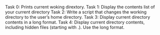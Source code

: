 Task 0: Prints current woking dirextory.
Task 1: Display the contents list of your current directory
Task 2: Write a script that changes the working directory to the user’s home directory.
Task 3: Display current directory contents in a long format.
Task 4: Display current directory contents, including hidden files (starting with .). Use the long format.
